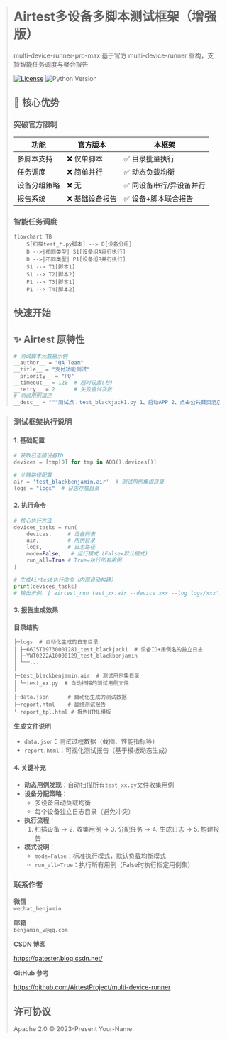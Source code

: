 > # Airtest多设备多脚本测试框架（增强版）
>
> multi-device-runner-pro-max 基于官方 multi-device-runner 重构，支持智能任务调度与聚合报告
> 
> [![License](https://img.shields.io/badge/license-Apache%202.0-blue.svg)](LICENSE)
> ![Python Version](https://img.shields.io/badge/python-3.7%2B-green)
> 
> ## 🚀 核心优势
> 
> ### 突破官方限制
> | 功能                | 官方版本         | 本框架           |
> |---------------------|----------------|------------------|
> | 多脚本支持          | ❌ 仅单脚本      | ✅ 目录批量执行    |
> | 任务调度            | ❌ 简单并行      | ✅ 动态负载均衡    |
> | 设备分组策略        | ❌ 无            | ✅ 同设备串行/异设备并行 |
> | 报告系统            | ❌ 基础设备报告   | ✅ 设备+脚本联合报告 |
> 
> ### 智能任务调度
> ```mermaid
> flowchart TB
>     S[扫描test_*.py脚本] --> D{设备分组}
>     D -->|相同类型| S1[设备组A串行执行]
>     D -->|不同类型| P1[设备组B并行执行]
>     S1 --> T1[脚本1]
>     S1 --> T2[脚本2]
>     P1 --> T3[脚本1]
>     P1 --> T4[脚本2]
> ```
> 
> ## 快速开始
> ## ✨ Airtest 原特性
> ```python
> # 测试脚本元数据示例
> __author__ = "QA Team"
> __title__ = "支付功能测试"
> __priority__ = "P0"
> __timeout__ = 120  # 超时设置(秒)
> __retry__ = 2      # 失败重试次数
> # 测试用例描述
> __desc__ = """测试点：test_blackjack1.py 1、启动APP 2、点击公共首页酒店按钮 3、点击酒店首页查找酒店"""
> ```
> 

> ### 测试框架执行说明
> 
> #### 1. 基础配置
> ```python
> # 获取已连接设备ID
> devices = [tmp[0] for tmp in ADB().devices()]  
> 
> # 关键路径配置
> air = 'test_blackbenjamin.air'  # 测试用例集根目录
> logs = "logs"  # 日志存放目录
> ```
> 
> #### 2. 执行命令
> ```python
> # 核心执行方法
> devices_tasks = run(
>     devices,     # 设备列表
>     air,         # 用例目录
>     logs,        # 日志路径
>     mode=False,   # 运行模式 (False=默认模式)
>     run_all=True # True=执行所有用例
> )
> 
> # 生成Airtest执行命令（内部自动构建）
> print(devices_tasks) 
> # 输出示例: ['airtest_run test_xx.air --device xxx --log logs/xxx']
> ```
> 
> #### 3. 报告生成效果
> **目录结构**  
> ```
> ├─logs  # 自动化生成的日志目录
> │ ├─66J5T19730001281_test_blackjack1  # 设备ID+用例名的独立日志
> │ ├─YWT0222A10000129_test_blackbenjamin
> │ └──...
> │
> ├─test_blackbenjamin.air  # 测试用例集目录
> │ └─test_xx.py  # 自动扫描的测试用例文件
> │
> ├─data.json      # 自动化生成的测试数据
> ├─report.html    # 最终测试报告
> └─report_tpl.html # 报告HTML模板
> ```
> 
> **生成文件说明**  
> - `data.json`：测试过程数据（截图、性能指标等）  
> - `report.html`：可视化测试报告（基于模板动态生成）  
> 
> #### 4. 关键补充
> - **动态用例发现**：自动扫描所有`test_xx.py`文件收集用例  
> - **设备分配策略**：
>   - 多设备自动负载均衡  
>   - 每个设备独立日志目录（避免冲突）  
> - **执行流程**：
>   1. 扫描设备 → 2. 收集用例 → 3. 分配任务 → 4. 生成日志 → 5. 构建报告
> - **模式说明**：
>   - `mode=False`：标准执行模式，默认负载均衡模式
>   - `run_all=True`：执行所有用例（False时执行指定用例集） 
> 
> ### 联系作者
> 
> **微信**  
> `wechat_benjamin`  
> 
> **邮箱**  
> `benjamin_v@qq.com`  
>
> **CSDN 博客**
> 
> https://qatester.blog.csdn.net/
> 
> **GitHub 参考**
> 
> https://github.com/AirtestProject/multi-device-runner  
>
> ## 许可协议
> Apache 2.0 © 2023-Present Your-Name